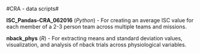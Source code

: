 #CRA - data scripts#

__ISC_Pandas-CRA_062016__ (_Python_) - For creating an average ISC value for each member of a 2-3 person team across multiple teams and missions.

__nback_phys__  (_R_)  - For extracting means and standard deviation values, visualization, and analysis of nback trials across physiological variables. 
